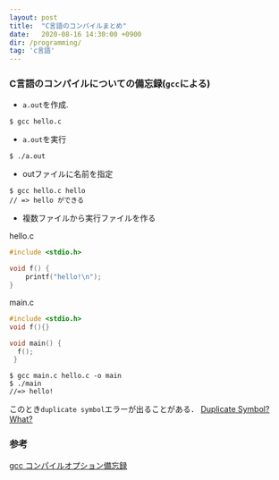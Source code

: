 ```yaml
---
layout: post
title:  "C言語のコンパイルまとめ"
date:   2020-08-16 14:30:00 +0900
dir: /programming/
tag: 'c言語'
---
```

### C言語のコンパイルについての備忘録(`gcc`による)

- `a.out`を作成.
```
$ gcc hello.c
```

- `a.out`を実行
```
$ ./a.out
```

- outファイルに名前を指定
```
$ gcc hello.c hello
// => hello ができる
```

- 複数ファイルから実行ファイルを作る

hello.c

```c
#include <stdio.h>

void f() {
    printf("hello!\n");
}
```
main.c

```c
#include <stdio.h>
void f(){}

void main() {
  f();
 }
```

```
$ gcc main.c hello.c -o main
$ ./main
//=> hello!
```
このとき`duplicate symbol`エラーが出ることがある． [Duplicate Symbol? What?](https://samwho.dev/blog/duplicate-symbol-what/)

### 参考
[gcc コンパイルオプション備忘録](https://qiita.com/seriru13/items/c2f5192615162c4c3f47)


